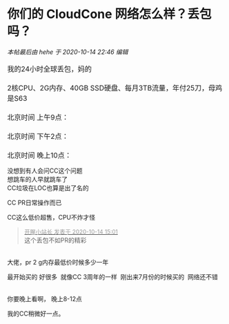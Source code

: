 # 你们的 CloudCone 网络怎么样？丢包吗？


<i class="pstatus"> 本帖最后由 hehe 于 2020-10-14 22:46 编辑 </i><br />
<br />
<font size="3">我的24小时全球丢包，妈的<br />
<br />
2核CPU、2G内存、40GB SSD硬盘、每月3TB流量，年付25刀，母鸡是S63<br />
<br />
北京时间 上午9点：<br />
<img id="aimg_hOkWD" onclick="zoom(this, this.src, 0, 0, 0)" class="zoom" src="https://www.mpimg.cn/images/2020/10/14/image.png" onmouseover="img_onmouseoverfunc(this)" onload="thumbImg(this)" border="0" alt="" /><br />
<br />
北京时间 下午2点：<br />
<img id="aimg_XZijq" onclick="zoom(this, this.src, 0, 0, 0)" class="zoom" src="https://www.mpimg.cn/images/2020/10/14/image8ce225a20c8ac7a8.png" onmouseover="img_onmouseoverfunc(this)" onload="thumbImg(this)" border="0" alt="" /><br />
<br />
北京时间 晚上10点：<br />
<img id="aimg_tmM4p" onclick="zoom(this, this.src, 0, 0, 0)" class="zoom" src="https://www.mpimg.cn/images/2020/10/14/imagec00141c3e8a19f3e.png" onmouseover="img_onmouseoverfunc(this)" onload="thumbImg(this)" border="0" alt="" /><br />
</font>

没想到有人会问CC这个问题<br />
想跳车的人早就跳车了<br />
CC垃圾在LOC也算是出了名的

CC PR日常操作而已<img src="static/image/smiley/default/sweat.gif" smilieid="10" border="0" alt="" />

CC这么低价超售，CPU不炸才怪

<div class="quote"><blockquote><font size="2"><a href="https://www.hostloc.com/forum.php?mod=redirect&amp;goto=findpost&amp;pid=9299320&amp;ptid=754179" target="_blank"><font color="#999999">开腥小站长 发表于 2020-10-14 15:01</font></a></font><br />
这个丢包不如PR的精彩</blockquote></div><br />
大佬，pr 2 g内存最低价时候多少一年

最开始买的 好很多&nbsp;&nbsp;就像CC 3周年的一样&nbsp;&nbsp;刚出来7月份的时候买的&nbsp;&nbsp;网络还不错<br />
<img id="aimg_gPLop" onclick="zoom(this, this.src, 0, 0, 0)" class="zoom" src="https://i.loli.net/2020/10/14/pCZjSNTzmosB94n.png" onmouseover="img_onmouseoverfunc(this)" onload="thumbImg(this)" border="0" alt="" /><br />
<br />


你要晚上看啊， 晚上8-12点

我的CC稍微好一点。
